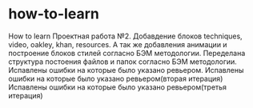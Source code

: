 # how-to-learn
How to learn
Проектная работа №2.
Добавдение блоков  techniques, video, oakley, khan, resources.
А так же добавления анимации и построение блоков стилей согласно БЭМ методологии.
Переделана структура постоения файлов и папок согласно БЭМ методологии.
Испавлены ошибки на которые было указано ревьером.
Испавлены ошибки на которые было указано ревьером(вторая итерация)
Испавлены ошибки на которые было указано ревьером(третья итерация)
